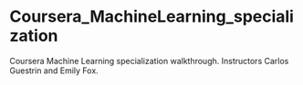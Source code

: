 # Coursera_MachineLearning_specialization

Coursera Machine Learning specialization walkthrough.
Instructors Carlos Guestrin and Emily Fox.
